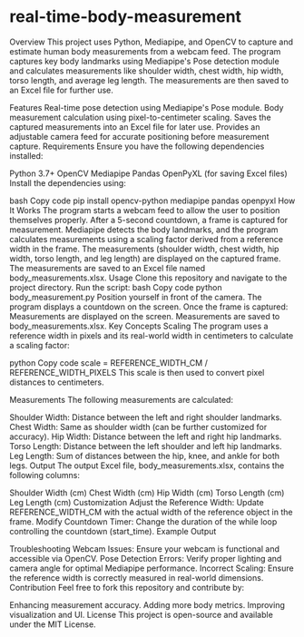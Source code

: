 # real-time-body-measurement
Overview
This project uses Python, Mediapipe, and OpenCV to capture and estimate human body measurements from a webcam feed. The program captures key body landmarks using Mediapipe's Pose detection module and calculates measurements like shoulder width, chest width, hip width, torso length, and average leg length. The measurements are then saved to an Excel file for further use.

Features
Real-time pose detection using Mediapipe's Pose module.
Body measurement calculation using pixel-to-centimeter scaling.
Saves the captured measurements into an Excel file for later use.
Provides an adjustable camera feed for accurate positioning before measurement capture.
Requirements
Ensure you have the following dependencies installed:

Python 3.7+
OpenCV
Mediapipe
Pandas
OpenPyXL (for saving Excel files)
Install the dependencies using:

bash
Copy code
pip install opencv-python mediapipe pandas openpyxl
How It Works
The program starts a webcam feed to allow the user to position themselves properly.
After a 5-second countdown, a frame is captured for measurement.
Mediapipe detects the body landmarks, and the program calculates measurements using a scaling factor derived from a reference width in the frame.
The measurements (shoulder width, chest width, hip width, torso length, and leg length) are displayed on the captured frame.
The measurements are saved to an Excel file named body_measurements.xlsx.
Usage
Clone this repository and navigate to the project directory.
Run the script:
bash
Copy code
python body_measurement.py
Position yourself in front of the camera. The program displays a countdown on the screen.
Once the frame is captured:
Measurements are displayed on the screen.
Measurements are saved to body_measurements.xlsx.
Key Concepts
Scaling
The program uses a reference width in pixels and its real-world width in centimeters to calculate a scaling factor:

python
Copy code
scale = REFERENCE_WIDTH_CM / REFERENCE_WIDTH_PIXELS
This scale is then used to convert pixel distances to centimeters.

Measurements
The following measurements are calculated:

Shoulder Width: Distance between the left and right shoulder landmarks.
Chest Width: Same as shoulder width (can be further customized for accuracy).
Hip Width: Distance between the left and right hip landmarks.
Torso Length: Distance between the left shoulder and left hip landmarks.
Leg Length: Sum of distances between the hip, knee, and ankle for both legs.
Output
The output Excel file, body_measurements.xlsx, contains the following columns:

Shoulder Width (cm)
Chest Width (cm)
Hip Width (cm)
Torso Length (cm)
Leg Length (cm)
Customization
Adjust the Reference Width: Update REFERENCE_WIDTH_CM with the actual width of the reference object in the frame.
Modify Countdown Timer: Change the duration of the while loop controlling the countdown (start_time).
Example Output

Troubleshooting
Webcam Issues: Ensure your webcam is functional and accessible via OpenCV.
Pose Detection Errors: Verify proper lighting and camera angle for optimal Mediapipe performance.
Incorrect Scaling: Ensure the reference width is correctly measured in real-world dimensions.
Contribution
Feel free to fork this repository and contribute by:

Enhancing measurement accuracy.
Adding more body metrics.
Improving visualization and UI.
License
This project is open-source and available under the MIT License.
